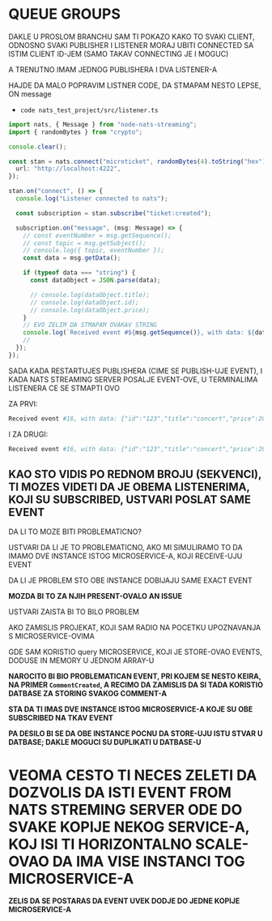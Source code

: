 # QUEUE GROUPS

DAKLE U PROSLOM BRANCHU SAM TI POKAZO KAKO TO SVAKI CLIENT, ODNOSNO SVAKI PUBLISHER I LISTENER MORAJ UBITI CONNECTED SA ISTIM CLIENT ID-JEM (SAMO TAKAV CONNECTING JE I MOGUC)

A TRENUTNO IMAM JEDNOG PUBLISHERA I DVA LISTENER-A

HAJDE DA MALO POPRAVIM LISTNER CODE, DA STMAPAM NESTO LEPSE, ON message

- `code nats_test_project/src/listener.ts`

```ts
import nats, { Message } from "node-nats-streaming";
import { randomBytes } from "crypto";

console.clear();

const stan = nats.connect("microticket", randomBytes(4).toString("hex"), {
  url: "http://localhost:4222",
});

stan.on("connect", () => {
  console.log("Listener connected to nats");

  const subscription = stan.subscribe("ticket:created");

  subscription.on("message", (msg: Message) => {
    // const eventNumber = msg.getSequence();
    // const topic = msg.getSubject();
    // console.log({ topic, eventNumber });
    const data = msg.getData();

    if (typeof data === "string") {
      const dataObject = JSON.parse(data);

      // console.log(dataObject.title);
      // console.log(dataObject.id);
      // console.log(dataObject.price);
    }
    // EVO ZELIM DA STMAPAM OVAKAV STRING
    console.log(`Received event #${msg.getSequence()}, with data: ${data}`);
    //
  });
});

```

SADA KADA RESTARTUJES PUBLISHERA (CIME SE PUBLISH-UJE EVENT), I KADA NATS STREAMING SERVER POSALJE EVENT-OVE, U TERMINALIMA LISTENERA CE SE STMAPTI OVO

ZA PRVI:

```zsh
Received event #16, with data: {"id":"123","title":"concert","price":20}

```

I ZA DRUGI:

```zsh
Received event #16, with data: {"id":"123","title":"concert","price":20}

```

## KAO STO VIDIS PO REDNOM BROJU (SEKVENCI), TI MOZES VIDETI DA JE OBEMA LISTENERIMA, KOJI SU SUBSCRIBED, USTVARI POSLAT SAME EVENT

DA LI TO MOZE BITI PROBLEMATICNO?

USTVARI DA LI JE TO PROBLEMATICNO, AKO MI SIMULIRAMO TO DA IMAMO DVE INSTANCE ISTOG MICROSERVICE-A, KOJI RECEIVE-UJU EVENT

DA LI JE PROBLEM STO OBE INSTANCE DOBIJAJU SAME EXACT EVENT

**MOZDA BI TO ZA NJIH PRESENT-OVALO AN ISSUE**

USTVARI ZAISTA BI TO BILO PROBLEM

AKO ZAMISLIS PROJEKAT, KOJI SAM RADIO NA POCETKU UPOZNAVANJA S MICROSERVICE-OVIMA

GDE SAM KORISTIO query MICROSERVICE, KOJI JE STORE-OVAO EVENTS, DODUSE IN MEMORY U JEDNOM ARRAY-U

**NAROCITO BI BIO PROBLEMATICAN EVENT, PRI KOJEM SE NESTO KEIRA, NA PRIMER `CommentCreated`, A RECIMO DA ZAMISLIS DA SI TADA KORISTIO DATBASE ZA STORING SVAKOG COMMENT-A**

**STA DA TI IMAS DVE INSTANCE ISTOG MICROSERVICE-A KOJE SU OBE SUBSCRIBED NA TKAV EVENT**

**PA DESILO BI SE DA OBE INSTANCE POCNU DA STORE-UJU ISTU STVAR U DATBASE; DAKLE MOGUCI SU DUPLIKATI U DATBASE-U**

# VEOMA CESTO TI NECES ZELETI DA DOZVOLIS DA ISTI EVENT FROM NATS STREMING SERVER ODE DO SVAKE KOPIJE NEKOG SERVICE-A, KOJ ISI TI HORIZONTALNO SCALE-OVAO DA IMA VISE INSTANCI TOG MICROSERVICE-A

**ZELIS DA SE POSTARAS DA EVENT UVEK DODJE DO JEDNE KOPIJE MICROSERVICE-A**

